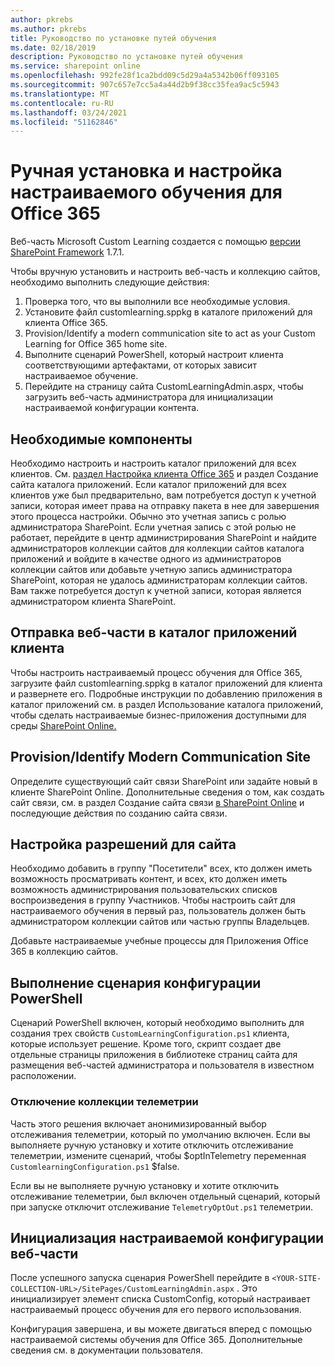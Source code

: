 ```yaml
---
author: pkrebs
ms.author: pkrebs
title: Руководство по установке путей обучения
ms.date: 02/18/2019
description: Руководство по установке путей обучения
ms.service: sharepoint online
ms.openlocfilehash: 992fe28f1ca2bdd09c5d29a4a5342b06ff093105
ms.sourcegitcommit: 907c657e7cc5a4a44d2b9f38cc35fea9ac5c5943
ms.translationtype: MT
ms.contentlocale: ru-RU
ms.lasthandoff: 03/24/2021
ms.locfileid: "51162846"
---
```

# <a name="manually-installing-and-configuring-custom-learning-for-office-365"></a>Ручная установка и настройка настраиваемого обучения для Office 365

Веб-часть Microsoft Custom Learning создается с помощью [версии SharePoint Framework](/sharepoint/dev/spfx/sharepoint-framework-overview) 1.7.1.

Чтобы вручную установить и настроить веб-часть и коллекцию сайтов, необходимо выполнить следующие действия:

1. Проверка того, что вы выполнили все необходимые условия.
1. Установите файл customlearning.sppkg в каталоге приложений для клиента Office 365.
1. Provision/Identify a modern communication site to act as your Custom Learning for Office 365 home site.
1. Выполните сценарий PowerShell, который настроит клиента соответствующими артефактами, от которых зависит настраиваемое обучение.
1. Перейдите на страницу сайта CustomLearningAdmin.aspx, чтобы загрузить веб-часть администратора для инициализации настраиваемой конфигурации контента.

## <a name="prerequisites"></a>Необходимые компоненты

Необходимо настроить и настроить каталог приложений для всех клиентов. См. [раздел Настройка клиента Office 365](/sharepoint/dev/spfx/set-up-your-developer-tenant#create-app-catalog-site) и раздел Создание сайта каталога приложений. Если каталог приложений для всех клиентов уже был предварительно, вам потребуется доступ к учетной записи, которая имеет права на отправку пакета в нее для завершения этого процесса настройки. Обычно это учетная запись с ролью администратора SharePoint. Если учетная запись с этой ролью не работает, перейдите в центр администрирования SharePoint и найдите администраторов коллекции сайтов для коллекции сайтов каталога приложений и войдите в качестве одного из администраторов коллекции сайтов или добавьте учетную запись администратора SharePoint, которая не удалось администраторам коллекции сайтов. Вам также потребуется доступ к учетной записи, которая является администратором клиента SharePoint.

## <a name="upload-the-web-part-to-the-tenant-app-catalog"></a>Отправка веб-части в каталог приложений клиента

Чтобы настроить настраиваемый процесс обучения для Office 365, загрузите файл customlearning.sppkg в каталог приложений для клиента и развернете его. Подробные инструкции по добавлению приложения в каталог приложений см. в раздел Использование каталога приложений, чтобы сделать настраиваемые бизнес-приложения доступными для среды [SharePoint Online.](/sharepoint/use-app-catalog)

## <a name="provisionidentify-modern-communication-site"></a>Provision/Identify Modern Communication Site

Определите существующий сайт связи SharePoint или задайте новый в клиенте SharePoint Online. Дополнительные сведения о том, как создать сайт связи, см. в раздел Создание сайта связи [в SharePoint Online](https://support.office.com/article/create-a-communication-site-in-sharepoint-online-7fb44b20-a72f-4d2c-9173-fc8f59ba50eb) и последующие действия по созданию сайта связи.

## <a name="set-permissions-for-the-site"></a>Настройка разрешений для сайта

Необходимо добавить в группу "Посетители" всех, кто должен иметь возможность просматривать контент, и всех, кто должен иметь возможность администрирования пользовательских списков воспроизведения в группу Участников. Чтобы настроить сайт для настраиваемого обучения в первый раз, пользователь должен быть администратором коллекции сайтов или частью группы Владельцев.

Добавьте настраиваемые учебные процессы для Приложения Office 365 в коллекцию сайтов.

## <a name="execute-powershell-configuration-script"></a>Выполнение сценария конфигурации PowerShell

Сценарий PowerShell включен, который необходимо выполнить для создания трех свойств `CustomLearningConfiguration.ps1` клиента, которые использует решение. [](/sharepoint/dev/spfx/tenant-properties) Кроме того, скрипт [](/sharepoint/dev/spfx/web-parts/single-part-app-pages) создает две отдельные страницы приложения в библиотеке страниц сайта для размещения веб-частей администратора и пользователя в известном расположении.

### <a name="disabling-telemetry-collection"></a>Отключение коллекции телеметрии

Часть этого решения включает анонимизированный выбор отслеживания телеметрии, который по умолчанию включен. Если вы выполняете ручную установку и хотите отключить отслеживание телеметрии, измените сценарий, чтобы $optInTelemetry переменная `CustomlearningConfiguration.ps1` $false.

Если вы не выполняете ручную установку и хотите отключить отслеживание телеметрии, был включен отдельный сценарий, который при запуске отключит отслеживание `TelemetryOptOut.ps1` телеметрии.

## <a name="initialize-web-part-custom-configuration"></a>Инициализация настраиваемой конфигурации веб-части

После успешного запуска сценария PowerShell перейдите в `<YOUR-SITE-COLLECTION-URL>/SitePages/CustomLearningAdmin.aspx` . Это инициализирует элемент списка CustomConfig, который настраивает настраиваемый процесс обучения для его первого использования.

Конфигурация завершена, и вы можете двигаться вперед с помощью настраиваемой системы обучения для Office 365. Дополнительные сведения см. в документации пользователя.